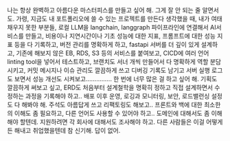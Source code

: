 나는 항상 완벽하고 아름다운 마스터피스를 만들고 싶어 해. 그게 잘 안 되는 줄 알면서도. 가령, 지금도 내 포트폴리오에 쓸 수 있는 프로젝트를 만든다 생각했을 때, 내가 여태 채우지 못한 부분들, 로컬 LLM을 langchain, langgraph 파이프라인에 연결해서 AI서비스를 만들고, 비용이나 지연시간이나 기초 성능에 대한 지표, 프롬프트에 대한 성능 지표 등을 다 기록하고, 버전 관리를 명확하게 하고, fastapi 서버를 더 깊이 있게 설계하고, 기존에 해보지 않은 EB, RDS, S3 등의 서비스를 붙여보고, CICD에 여러 언어 linting tool을 넣어서 테스트하고, 브랜치도 서너 개씩 만들어서 다 명확하게 역할 분담시키고, 커밋 메시지나 이슈 관리도 깔끔하게 쓰고 디버깅 기록도 남기고 서버 실행 로그도 보면서 성능 개선도 시켜보고............... 한 번에 너무 많은 걸 하고 싶어 해. 기획도 깔끔하게 써보고 싶고, ERD도 처음부터 설계철학을 명확히 정하고 직접 설계하면서 수정하는 과정을 기록해야 하고.. 배포 이후 운영, 로깅과 모니터링, 보안, 로드밸런싱 설정도 다 해봐야 해. 주석도 아름답게 쓰고 리팩토링도 해보고.. 프론트와 백에 대한 최소한의 이해도 좀 필요하고, 다른 언어도 사용할 수 있어야 하고.. 도메인에 대해서도 좀 이해해야 할텐데. 지원하려면 각 회사에 대해서도 조사해야 하고. 다른 사람들은 이걸 어떻게든 해내고 취업했을텐데 참 신기해. 답이 없어.